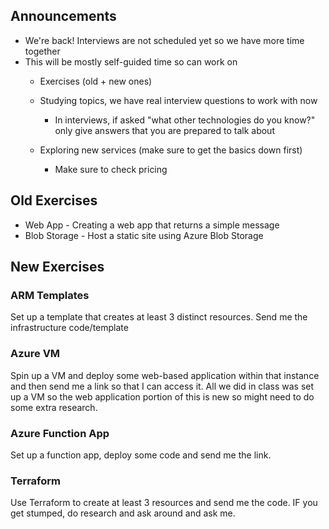 ## Announcements
- We're back! Interviews are not scheduled yet so we have more time together
- This will be mostly self-guided time so can work on
  - Exercises (old + new ones)
  
  - Studying topics, we have real interview questions to work with now
    - In interviews, if asked "what other technologies do you know?" only give answers that you are prepared to talk about
  - Exploring new services (make sure to get the basics down first)
    - Make sure to check pricing

## Old Exercises
- Web App - Creating a web app that returns a simple message
- Blob Storage - Host a static site using Azure Blob Storage

## New Exercises

### ARM Templates
Set up a template that creates at least 3 distinct resources. Send me the infrastructure code/template

### Azure VM
Spin up a VM and deploy some web-based application within that instance and then send me a link so that I can access it. 
All we did in class was set up a VM so the web application portion of this is new so might need to do some extra research. 

### Azure Function App
Set up a function app, deploy some code and send me the link. 

### Terraform
Use Terraform to create at least 3 resources and send me the code. IF you get stumped, do research and ask around and ask me.